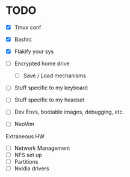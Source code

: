 # TODO 

* [X] Tmux conf
* [X] Bashrc

* [X] Flakify your sys
* [ ] Encrypted home drive
    * [ ] Save / Load mechanisms

* [ ] Stuff specific to my keyboard
* [ ] Stuff specific to my headset


* [ ] Dev Envs, bootable images, debugging, etc.
* [ ] NeoVim

Extraneous HW
* [ ] Network Management
* [ ] NFS set up
* [ ] Partitions
* [ ] Nvidia drivers
